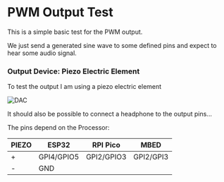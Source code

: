 # PWM Output Test

This is a simple basic test for the PWM output.

We just send a generated sine wave to some defined pins and expect to hear some audio signal.

 
### Output Device: Piezo Electric Element

To test the output I am using a piezo electric element

![DAC](https://pschatzmann.github.io/Resources/img/piezo.jpeg)

It should also be possible to connect a headphone to the output pins...


The pins depend on the Processor:


| PIEZO   |  ESP32       | RPI Pico      | MBED         |
| --------| -------------|---------------|--------------|
| +       |  GPI4/GPIO5  | GPI2/GPIO3    | GPI2/GPI3    |
| -       |  GND         |               |              |
